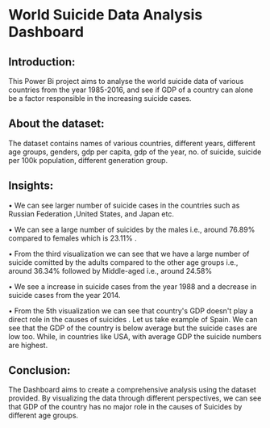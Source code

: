 # World Suicide Data Analysis Dashboard

## Introduction: 
This Power Bi project aims to analyse the world suicide data of various countries from the year 1985-2016, and see if GDP of a country can alone be a factor responsible in the increasing suicide cases.

## About the dataset:
The dataset contains names of various countries, different years, different age groups, genders, gdp per capita, gdp of the year, no. of suicide, suicide per 100k population, different generation group.

## Insights:

•	We can see larger number of suicide cases in the countries such as Russian Federation ,United States, and Japan etc.

•	We can see a large number of suicides by the males i.e., around 76.89% compared to females which is 23.11%  .

•	From the third visualization we can see that we have a large number of suicide comitted by the adults compared to the other age groups i.e., around 36.34% followed by Middle-aged i.e., around 24.58% 

•	We see a  increase  in suicide cases from the year 1988 and a decrease in suicide cases from the year 2014.

•	From the 5th visualization we can see that country's GDP doesn't play a direct role in the causes of suicides . Let us  take example of Spain. We can see that the GDP  of the country is below average but the suicide cases are low too. While, in countries like USA, with average GDP the suicide numbers are highest.

## Conclusion:
The Dashboard aims to create a comprehensive analysis using the dataset provided. By visualizing the data through different perspectives, we can see that GDP of the country has no major role in the causes of Suicides by different age groups.
